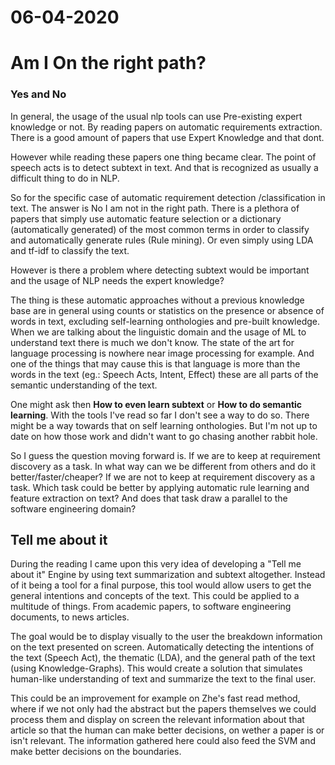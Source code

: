 # 06-04-2020



# Am I On the right path?


### Yes and No
In general, the usage of the usual nlp tools can use Pre-existing expert knowledge or not. By reading papers on automatic requirements extraction. There is a good amount of papers that use Expert Knowledge and that dont.

However while reading these papers one thing became clear. The point of speech acts is to detect subtext in text. And that is recognized as usually a difficult thing to do in NLP. 

So for the specific case of automatic requirement detection /classification in text. The answer is No I am not in the right path. There is a plethora of papers that simply use automatic feature selection or a dictionary (automatically generated) of the most common terms in order to classify and automatically generate rules (Rule mining). Or even simply using LDA and tf-idf to classify the text.

However is there a problem where detecting subtext would be important and the usage of NLP needs the expert knowledge?

The thing is these automatic approaches without a previous knowledge base are in general using counts or statistics on the presence or absence of words in text, excluding self-learning onthologies and pre-built knowledge. When we are talking about the linguistic domain and the usage of ML to understand text there is much we don't know. The state of the art for language processing is nowhere near image processing for example. And one of the things that may cause this is that language is more than the words in the text (eg.: Speech Acts, Intent, Effect) these are all parts of the semantic understanding of the text. 

One might ask then **How to even learn subtext** or **How to do semantic learning**. With the tools I've read so far I don't see a way to do so. There might be a way towards that on self learning onthologies. But I'm not up to date on how those work and didn't want to go chasing another rabbit hole.

So I guess the question moving forward is. If we are to keep at requirement discovery as a task. In what way can we be different from others and do it better/faster/cheaper? If we are not to keep at requirement discovery as a task. Which task could be better by applying automatic rule learning and feature extraction on text? And does that task draw a parallel to the software engineering domain?

## Tell me about it

During the reading I came upon this very idea of developing a "Tell me about it" Engine by using text summarization and subtext altogether. Instead of it being a tool for a final purpose, this tool would allow users to get the general intentions and concepts of the text. This could be applied to a multitude of things. From academic papers, to software engineering documents, to news articles.

The goal would be to display visually to the user the breakdown information on the text presented on screen. Automatically detecting the intentions of the text (Speech Act), the thematic (LDA), and the general path of the text (using Knowledge-Graphs). This would create a solution that simulates human-like understanding of text and summarize the text to the final user.

This could be an improvement for example on Zhe's fast read method, where if we not only had the abstract but the papers themselves we could process them and display on screen the relevant information about that article so that the human can make better decisions, on wether a paper is or isn't relevant. The information gathered here could also feed the SVM and make better decisions on the boundaries.
